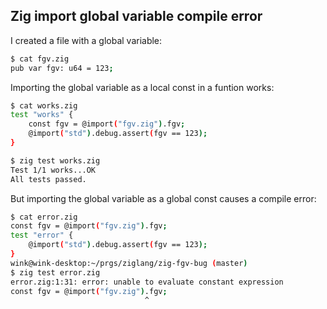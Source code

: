 ## Zig import global variable compile error

I created a file with a global variable:
```bash
$ cat fgv.zig 
pub var fgv: u64 = 123;
```

Importing the global variable as a local const in a funtion works:
```bash
$ cat works.zig 
test "works" {
    const fgv = @import("fgv.zig").fgv;
    @import("std").debug.assert(fgv == 123);
}

$ zig test works.zig 
Test 1/1 works...OK
All tests passed.
```

But importing the global variable as a global const causes a compile error:
```bash
$ cat error.zig 
const fgv = @import("fgv.zig").fgv;
test "error" {
    @import("std").debug.assert(fgv == 123);
}
wink@wink-desktop:~/prgs/ziglang/zig-fgv-bug (master)
$ zig test error.zig 
error.zig:1:31: error: unable to evaluate constant expression
const fgv = @import("fgv.zig").fgv;
                              ^
```
